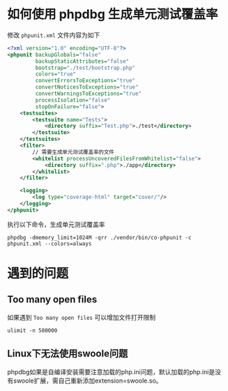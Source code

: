 # 如何使用 phpdbg 生成单元测试覆盖率



修改 `phpunit.xml` 文件内容为如下

```xml
<?xml version="1.0" encoding="UTF-8"?>
<phpunit backupGlobals="false"
         backupStaticAttributes="false"
         bootstrap="./test/bootstrap.php"
         colors="true"
         convertErrorsToExceptions="true"
         convertNoticesToExceptions="true"
         convertWarningsToExceptions="true"
         processIsolation="false"
         stopOnFailure="false">
    <testsuites>
        <testsuite name="Tests">
            <directory suffix="Test.php">./test</directory>
        </testsuite>
    </testsuites>
    <filter>
        // 需要生成单元测试覆盖率的文件
        <whitelist processUncoveredFilesFromWhitelist="false">
            <directory suffix=".php">./app</directory>
        </whitelist>
    </filter>

    <logging>
        <log type="coverage-html" target="cover/"/>
    </logging>
</phpunit>
```



执行以下命令，生成单元测试覆盖率

```shell
phpdbg -dmemory_limit=1024M -qrr ./vendor/bin/co-phpunit -c phpunit.xml --colors=always
```



#  遇到的问题



## Too many open files
如果遇到 `Too many open files` 可以增加文件打开限制
```shell
ulimit -n 500000
```

## Linux下无法使用swoole问题
phpdbg如果是自编译安装需要注意加载的php.ini问题，默认加载的php.ini是没有swoole扩展，需自己重新添加extension=swoole.so。